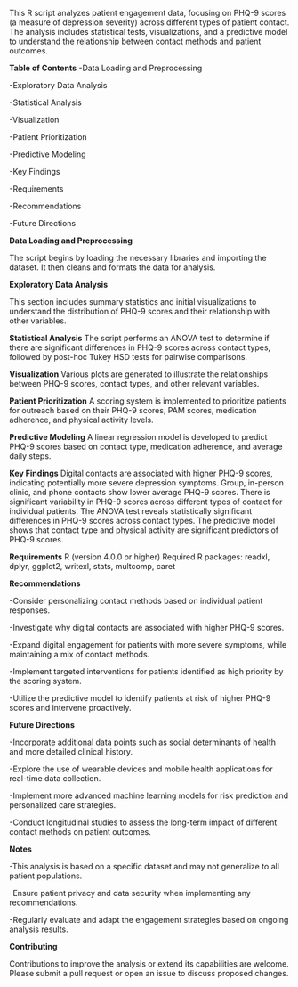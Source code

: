 This R script analyzes patient engagement data, focusing on PHQ-9 scores (a measure of depression severity) across different types of patient contact. The analysis includes statistical tests, visualizations, and a predictive model to understand the relationship between contact methods and patient outcomes.

**Table of Contents**
-Data Loading and Preprocessing

-Exploratory Data Analysis

-Statistical Analysis

-Visualization

-Patient Prioritization

-Predictive Modeling

-Key Findings

-Requirements

-Recommendations

-Future Directions

**Data Loading and Preprocessing**

The script begins by loading the necessary libraries and importing the dataset. It then cleans and formats the data for analysis.

**Exploratory Data Analysis**

This section includes summary statistics and initial visualizations to understand the distribution of PHQ-9 scores and their relationship with other variables.

**Statistical Analysis**
The script performs an ANOVA test to determine if there are significant differences in PHQ-9 scores across contact types, followed by post-hoc Tukey HSD tests for pairwise comparisons.

**Visualization**
Various plots are generated to illustrate the relationships between PHQ-9 scores, contact types, and other relevant variables.

**Patient Prioritization**
A scoring system is implemented to prioritize patients for outreach based on their PHQ-9 scores, PAM scores, medication adherence, and physical activity levels.

**Predictive Modeling**
A linear regression model is developed to predict PHQ-9 scores based on contact type, medication adherence, and average daily steps.

**Key Findings**
Digital contacts are associated with higher PHQ-9 scores, indicating potentially more severe depression symptoms.
Group, in-person clinic, and phone contacts show lower average PHQ-9 scores.
There is significant variability in PHQ-9 scores across different types of contact for individual patients.
The ANOVA test reveals statistically significant differences in PHQ-9 scores across contact types.
The predictive model shows that contact type and physical activity are significant predictors of PHQ-9 scores.

**Requirements**
R (version 4.0.0 or higher)
Required R packages: readxl, dplyr, ggplot2, writexl, stats, multcomp, caret


**Recommendations**

-Consider personalizing contact methods based on individual patient responses.

-Investigate why digital contacts are associated with higher PHQ-9 scores.

-Expand digital engagement for patients with more severe symptoms, while maintaining a mix of contact methods.

-Implement targeted interventions for patients identified as high priority by the scoring system.

-Utilize the predictive model to identify patients at risk of higher PHQ-9 scores and intervene proactively.

**Future Directions**

-Incorporate additional data points such as social determinants of health and more detailed clinical history.

-Explore the use of wearable devices and mobile health applications for real-time data collection.

-Implement more advanced machine learning models for risk prediction and personalized care strategies.

-Conduct longitudinal studies to assess the long-term impact of different contact methods on patient outcomes.

**Notes**

-This analysis is based on a specific dataset and may not generalize to all patient populations.

-Ensure patient privacy and data security when implementing any recommendations.

-Regularly evaluate and adapt the engagement strategies based on ongoing analysis results.

**Contributing**

Contributions to improve the analysis or extend its capabilities are welcome. Please submit a pull request or open an issue to discuss proposed changes.

